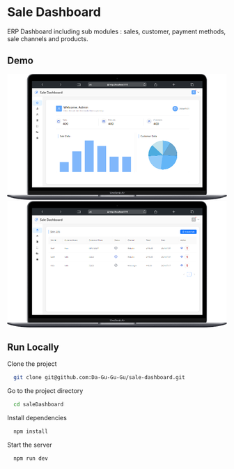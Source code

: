 # Sale Dashboard

ERP Dashboard including sub modules : sales, customer, payment methods, sale channels and products.

## Demo

<img width="1408" alt="adsf" src="https://raw.githubusercontent.com/Da-Gu-Gu-Gu/sale-dashboard/master/src/assets/Macbook-Air-localhost%20(2).png" />
<img width="1408" alt="SCR-20240703-krqd" src="https://raw.githubusercontent.com/Da-Gu-Gu-Gu/sale-dashboard/master/src/assets/image.png"/>

## Run Locally

Clone the project

```bash
  git clone git@github.com:Da-Gu-Gu-Gu/sale-dashboard.git
```

Go to the project directory

```bash
  cd saleDashboard
```

Install dependencies

```bash
  npm install
```

Start the server

```bash
  npm run dev
```
